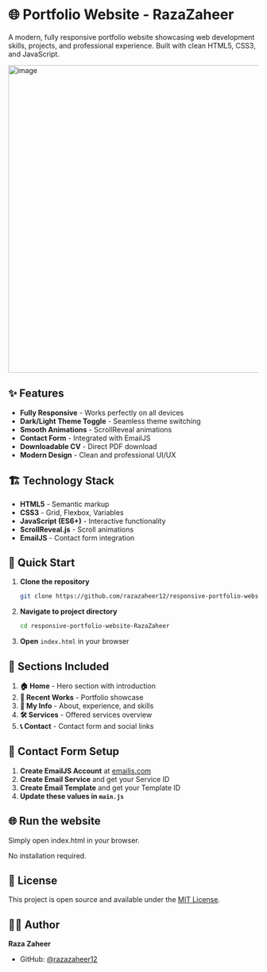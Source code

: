 # 🌐 Portfolio Website - RazaZaheer

A modern, fully responsive portfolio website showcasing web development skills, projects, and professional experience. Built with clean HTML5, CSS3, and JavaScript.

<img width="1349" height="619" alt="image" src="https://github.com/user-attachments/assets/befb885d-d50e-452e-b1b5-a262d93d8f1c" />


## ✨ Features

- **Fully Responsive** - Works perfectly on all devices
- **Dark/Light Theme Toggle** - Seamless theme switching
- **Smooth Animations** - ScrollReveal animations
- **Contact Form** - Integrated with EmailJS
- **Downloadable CV** - Direct PDF download
- **Modern Design** - Clean and professional UI/UX

## 🏗️ Technology Stack

- **HTML5** - Semantic markup
- **CSS3** - Grid, Flexbox, Variables
- **JavaScript (ES6+)** - Interactive functionality
- **ScrollReveal.js** - Scroll animations
- **EmailJS** - Contact form integration

## 🚀 Quick Start

1. **Clone the repository**
   ```bash
   git clone https://github.com/razazaheer12/responsive-portfolio-website-RazaZaheer.git
   ```

2. **Navigate to project directory**
   ```bash
   cd responsive-portfolio-website-RazaZaheer
   ```

3. **Open** `index.html` in your browser

## 🎨 Sections Included

1. **🏠 Home** - Hero section with introduction
2. **💼 Recent Works** - Portfolio showcase
3. **👤 My Info** - About, experience, and skills
4. **🛠️ Services** - Offered services overview
5. **📞 Contact** - Contact form and social links

## 📧 Contact Form Setup

1. **Create EmailJS Account** at [emailjs.com](https://www.emailjs.com/)
2. **Create Email Service** and get your Service ID
3. **Create Email Template** and get your Template ID
4. **Update these values in `main.js`**

## 🌐 Run the website

Simply open index.html in your browser.

No installation required.   

## 📝 License

This project is open source and available under the [MIT License](LICENSE).

## 👨‍💻 Author

**Raza Zaheer**
- GitHub: [@razazaheer12](https://github.com/razazaheer12)

